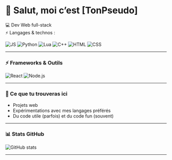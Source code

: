 # 👋 Salut, moi c’est [TonPseudo]

💻 Dev Web full-stack  
⚡ Langages & technos :  

![JS](https://img.shields.io/badge/JavaScript-F7DF1E?logo=javascript&logoColor=000)
![Python](https://img.shields.io/badge/Python-3776AB?logo=python&logoColor=fff)
![Lua](https://img.shields.io/badge/Lua-2C2D72?logo=lua&logoColor=fff)
![C++](https://img.shields.io/badge/C++-00599C?logo=cplusplus&logoColor=fff)
![HTML](https://img.shields.io/badge/HTML5-E34F26?logo=html5&logoColor=fff)
![CSS](https://img.shields.io/badge/CSS3-1572B6?logo=css3&logoColor=fff)

---
### ⚡ Frameworks & Outils
![React](https://img.shields.io/badge/React-61DAFB?logo=react&logoColor=000)
![Node.js](https://img.shields.io/badge/Node.js-339933?logo=node.js&logoColor=fff)

---

### 📂 Ce que tu trouveras ici
- Projets web
- Expérimentations avec mes langages préférés
- Du code utile (parfois) et du code fun (souvent)

---

### 📊 Stats GitHub
![GitHub stats](https://github-readme-stats.vercel.app/api?username=TonPseudo&show_icons=true&theme=tokyonight)

---

